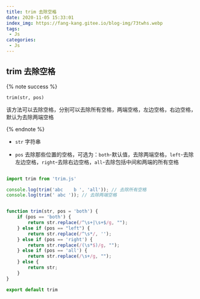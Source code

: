 ```yaml
---
title: trim 去除空格
date: 2020-11-05 15:33:01
index_img: https://fang-kang.gitee.io/blog-img/73twhs.webp
tags:
 - Js
categories:
 - Js
---
```


## trim 去除空格

{% note success %}

`trim(str, pos)`

该方法可以去除空格，分别可以去除所有空格，两端空格，左边空格，右边空格，默认为去除两端空格

{% endnote %}

 - `str` <String> 字符串

 - `pos` <String> 去除那些位置的空格，可选为：`both`-默认值，去除两端空格，`left`-去除左边空格，`right`-去除右边空格，`all`-去除包括中间和两端的所有空格

<!-- more -->

``` javascript

import trim from 'trim.js'

console.log(trim('abc    b ', 'all')); // 去除所有空格
console.log(trim(' abc '));	// 去除两端空格

```

``` javascript

function trim(str, pos = 'both') {
	if (pos == 'both') {
		return str.replace(/^\s+|\s+$/g, "");
	} else if (pos == "left") {
		return str.replace(/^\s*/, '');
	} else if (pos == 'right') {
		return str.replace(/(\s*$)/g, "");
	} else if (pos == 'all') {
		return str.replace(/\s+/g, "");
	} else {
		return str;
	}
}

export default trim

```

